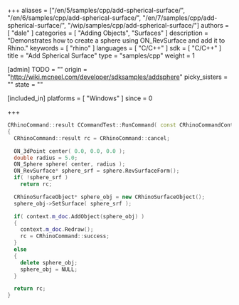+++
aliases = ["/en/5/samples/cpp/add-spherical-surface/", "/en/6/samples/cpp/add-spherical-surface/", "/en/7/samples/cpp/add-spherical-surface/", "/wip/samples/cpp/add-spherical-surface/"]
authors = [ "dale" ]
categories = [ "Adding Objects", "Surfaces" ]
description = "Demonstrates how to create a sphere using ON_RevSurface and add it to Rhino."
keywords = [ "rhino" ]
languages = [ "C/C++" ]
sdk = [ "C/C++" ]
title = "Add Spherical Surface"
type = "samples/cpp"
weight = 1

[admin]
TODO = ""
origin = "http://wiki.mcneel.com/developer/sdksamples/addsphere"
picky_sisters = ""
state = ""

[included_in]
platforms = [ "Windows" ]
since = 0

+++

```cpp
CRhinoCommand::result CCommandTest::RunCommand( const CRhinoCommandContext& context )
{
  CRhinoCommand::result rc = CRhinoCommand::cancel;

  ON_3dPoint center( 0.0, 0.0, 0.0 );
  double radius = 5.0;
  ON_Sphere sphere( center, radius );
  ON_RevSurface* sphere_srf = sphere.RevSurfaceForm();
  if( !sphere_srf )
    return rc;

  CRhinoSurfaceObject* sphere_obj = new CRhinoSurfaceObject();
  sphere_obj->SetSurface( sphere_srf );

  if( context.m_doc.AddObject(sphere_obj) )
  {
    context.m_doc.Redraw();
    rc = CRhinoCommand::success;
  }
  else
  {
    delete sphere_obj;
    sphere_obj = NULL;
  }

  return rc;
}
```
